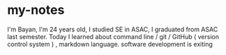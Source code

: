 # my-notes
I'm Bayan, I'm 24 years old, I studied SE in ASAC, I graduated from ASAC last semester.
Today I learned about command line / git / GitHub ( version control system ) , markdown language.
software development is exiting

